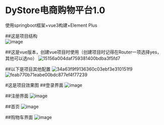 # DyStore电商购物平台1.0
使用springboot框架+vue3构建+Element Plus

##这是项目结构</br>
![image](https://github.com/user-attachments/assets/87155671-3e5d-450e-ba81-a950046d3504)

##这是vue版本，创建vue项目时使用（创建项目时记得在Router一项选择yes，其他可以选no）
![15156a004daf759381400bdba3f5fd7](https://github.com/user-attachments/assets/a13cb7cf-c5de-4c50-8df7-dadfc23e57e1)

##以下是项目其他配置
![34a63f9f9136360c03ebf3e310151f9](https://github.com/user-attachments/assets/b543ab89-84b6-4313-9c10-28a5f096b430)
![feab770b71eabe00bdc877ef4f77239](https://github.com/user-attachments/assets/32e64b1d-369e-4eaa-84bb-0a6d8f71ad26)

#这是项目效果图
##登录界面
![image](https://github.com/user-attachments/assets/72f35e8a-ca5e-4973-bbc6-04df57793b6b)

##注册界面
![image](https://github.com/user-attachments/assets/046e8005-2f7b-4fbe-ab07-d9a9695da375)

##首页
![image](https://github.com/user-attachments/assets/ae8f034b-35e6-4ea2-a96e-a151705869df)

##购物车界面
![image](https://github.com/user-attachments/assets/7450eef0-b4c7-4bf7-b9ad-6ed36c0776c9)
